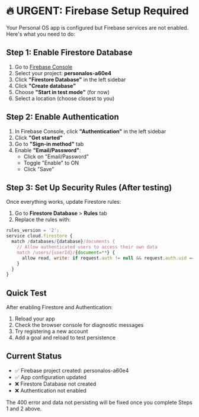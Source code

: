 # 🔥 URGENT: Firebase Setup Required

Your Personal OS app is configured but Firebase services are not enabled. Here's what you need to do:

## Step 1: Enable Firestore Database
1. Go to [Firebase Console](https://console.firebase.google.com/)
2. Select your project: **personalos-a60e4**
3. Click **"Firestore Database"** in the left sidebar
4. Click **"Create database"**
5. Choose **"Start in test mode"** (for now)
6. Select a location (choose closest to you)

## Step 2: Enable Authentication
1. In Firebase Console, click **"Authentication"** in the left sidebar
2. Click **"Get started"**
3. Go to **"Sign-in method"** tab
4. Enable **"Email/Password"**:
   - Click on "Email/Password"
   - Toggle "Enable" to ON
   - Click "Save"

## Step 3: Set Up Security Rules (After testing)
Once everything works, update Firestore rules:
1. Go to **Firestore Database** > **Rules** tab
2. Replace the rules with:
```javascript
rules_version = '2';
service cloud.firestore {
  match /databases/{database}/documents {
    // Allow authenticated users to access their own data
    match /users/{userId}/{document=**} {
      allow read, write: if request.auth != null && request.auth.uid == userId;
    }
  }
}
```

## Quick Test
After enabling Firestore and Authentication:
1. Reload your app
2. Check the browser console for diagnostic messages
3. Try registering a new account
4. Add a goal and reload to test persistence

## Current Status
- ✅ Firebase project created: personalos-a60e4
- ✅ App configuration updated
- ❌ Firestore Database not created
- ❌ Authentication not enabled

The 400 error and data not persisting will be fixed once you complete Steps 1 and 2 above.
